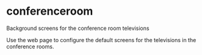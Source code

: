 # conferenceroom
Background screens for the conference room televisions

Use the web page to configure the default screens for the televisions in the conference rooms.
